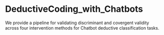# DeductiveCoding_with_Chatbots
We provide a pipeline for validating discriminant and covergent validity across four intervention methods for Chatbot deductive classification tasks.
